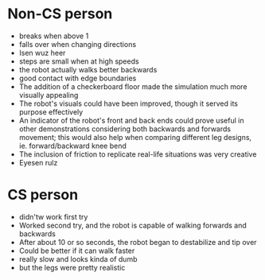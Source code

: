 # Non-CS person
- breaks when above 1
- falls over when changing directions
- Isen wuz heer
- steps are small when at high speeds
- the robot actually walks better backwards
- good contact with edge boundaries
- The addition of a checkerboard floor made the simulation much more visually appealing
- The robot's visuals could have been improved, though it served its purpose effectively
- An indicator of the robot's front and back ends could prove useful in other demonstrations considering both backwards and forwards movement; this would also help when comparing different leg designs, ie. forward/backward knee bend
- The inclusion of friction to replicate real-life situations was very creative
- Eyesen rulz

# CS person
- didn'tw work first try
- Worked second try, and the robot is capable of walking forwards and backwards
- After about 10 or so seconds, the robot began to destabilize and tip over
- Could be better if it can walk faster
- really slow and looks kinda of dumb
- but the legs were pretty realistic